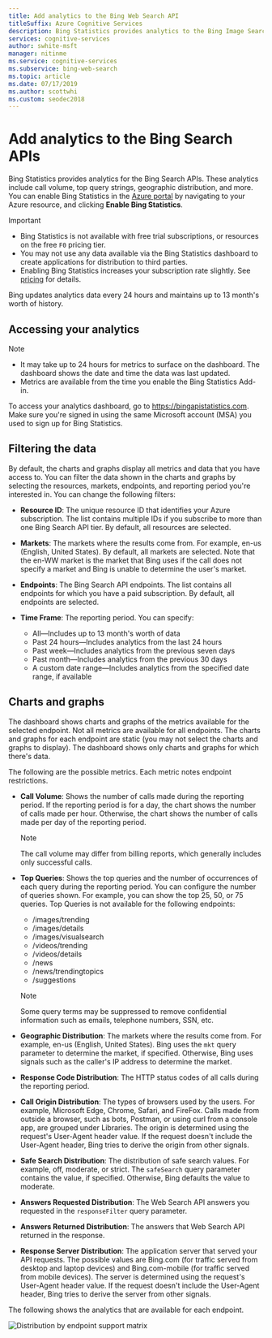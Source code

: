 ```yaml
---
title: Add analytics to the Bing Web Search API
titleSuffix: Azure Cognitive Services
description: Bing Statistics provides analytics to the Bing Image Search API. Analytics include call volume, top query strings, geographic distribution, and more. 
services: cognitive-services
author: swhite-msft
manager: nitinme
ms.service: cognitive-services
ms.subservice: bing-web-search
ms.topic: article
ms.date: 07/17/2019
ms.author: scottwhi
ms.custom: seodec2018
---
```


# Add analytics to the Bing Search APIs

Bing Statistics provides analytics for the Bing Search APIs. These analytics include call volume, top query strings, geographic distribution, and more. You can enable Bing Statistics in the [Azure portal](https://ms.portal.azure.com) by navigating to your Azure resource, and clicking **Enable Bing Statistics**.

> [!IMPORTANT]
> * Bing Statistics is not available with free trial subscriptions, or resources on the free `F0` pricing tier.
> * You may not use any data available via the Bing Statistics dashboard to create applications for distribution to third parties.
> * Enabling Bing Statistics increases your subscription rate slightly. See [pricing](https://aka.ms/bingstatisticspricing) for details.

Bing updates analytics data every 24 hours and maintains up to 13 month's worth of history.

## Accessing your analytics

> [!NOTE]  
> * It may take up to 24 hours for metrics to surface on the dashboard. The dashboard shows the date and time the data was last updated.  
> * Metrics are available from the time you enable the Bing Statistics Add-in.

To access your analytics dashboard, go to https://bingapistatistics.com. Make sure you're signed in using the same Microsoft account (MSA) you used to sign up for Bing Statistics.

## Filtering the data

By default, the charts and graphs display all metrics and data that you have access to. You can filter the data shown in the charts and graphs by selecting the resources, markets, endpoints, and reporting period you're interested in. You can change the following filters:

- **Resource ID**: The unique resource ID that identifies your Azure subscription. The list contains multiple IDs if you subscribe to more than one Bing Search API tier. By default, all resources are selected.  
  
- **Markets**: The markets where the results come from. For example, en-us (English, United States). By default, all markets are selected. Note that the en-WW market is the market that Bing uses if the call does not specify a market and Bing is unable to determine the user's market.  
  
- **Endpoints**: The Bing Search API endpoints. The list contains all endpoints for which you have a paid subscription. By default, all endpoints are selected.  

- **Time Frame**: The reporting period. You can specify:
  - All&mdash;Includes up to 13 month's worth of data  
  - Past 24 hours&mdash;Includes analytics from the last 24 hours  
  - Past week&mdash;Includes analytics from the previous seven days  
  - Past month&mdash;Includes analytics from the previous 30 days  
  - A custom date range&mdash;Includes analytics from the specified date range, if available  

## Charts and graphs

The dashboard shows charts and graphs of the metrics available for the selected endpoint. Not all metrics are available for all endpoints. The charts and graphs for each endpoint are static (you may not select the charts and graphs to display). The dashboard shows only charts and graphs for which there's data.

<!--
For example, if you don't include the User-Agent header in your calls, the dashboard will not include device-related graphs.
-->

The following are the possible metrics. Each metric notes endpoint restrictions.

- **Call Volume**: Shows the number of calls made during the reporting period. If the reporting period is for a day, the chart shows the number of calls made per hour. Otherwise, the chart shows the number of calls made per day of the reporting period.  
  
  > [!NOTE]
  > The call volume may differ from billing reports, which generally includes only successful calls.

- **Top Queries**: Shows the top queries and the number of occurrences of each query during the reporting period. You can configure the number of queries shown. For example, you can show the top 25, 50, or 75 queries. Top Queries is not available for the following endpoints:  

  - /images/trending
  - /images/details
  - /images/visualsearch
  - /videos/trending
  - /videos/details
  - /news
  - /news/trendingtopics
  - /suggestions  
  
  > [!NOTE]  
  > Some query terms may be suppressed to remove confidential information such as emails, telephone numbers, SSN, etc.

- **Geographic Distribution**: The markets where the results come from. For example, en-us (English, United States). Bing uses the `mkt` query parameter to determine the market, if specified. Otherwise, Bing uses signals such as the caller's IP address to determine the market.

- **Response Code Distribution**: The HTTP status codes of all calls during the reporting period.

- **Call Origin Distribution**: The types of browsers used by the users. For example, Microsoft Edge, Chrome, Safari, and FireFox. Calls made from outside a browser, such as bots, Postman, or using curl from a console app, are grouped under Libraries. The origin is determined using the request's User-Agent header value. If the request doesn't include the User-Agent header, Bing tries to derive the origin from other signals.  

- **Safe Search Distribution**: The distribution of safe search values. For example, off, moderate, or strict. The `safeSearch` query parameter contains the value, if specified. Otherwise, Bing defaults the value to moderate.  

- **Answers Requested Distribution**: The Web Search API answers you requested in the `responseFilter` query parameter.  

- **Answers Returned Distribution**: The answers that Web Search API returned in the response.

- **Response Server Distribution**: The application server that served your API requests. The possible values are Bing.com (for traffic served from desktop and laptop devices) and Bing.com-mobile (for traffic served from mobile devices). The server is determined using the request's User-Agent header value. If the request doesn't include the User-Agent header, Bing tries to derive the server from other signals.

The following shows the analytics that are available for each endpoint.

![Distribution by endpoint support matrix](./media/cognitive-services-bing-statistics/bing-statistics/bing-statistics-matrix.png)
